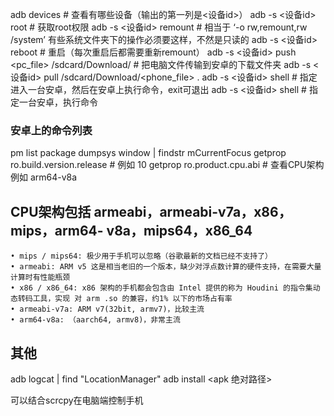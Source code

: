 adb devices # 查看有哪些设备（输出的第一列是<设备id>）
adb -s <设备id> root # 获取root权限
adb -s <设备id> remount # 相当于 ‘-o rw,remount,rw /system’ 有些系统文件夹下的操作必须要这样，不然是只读的
adb -s <设备id> reboot # 重启（每次重启后都需要重新remount）
adb -s <设备id> push <pc_file> /sdcard/Download/ # 把电脑文件传输到安卓的下载文件夹
adb -s <设备id> pull /sdcard/Download/<phone_file> .
adb -s <设备id> shell # 指定进入一台安卓，然后在安卓上执行命令，exit可退出
adb -s <设备id> shell <cmd> # 指定一台安卓，执行命令

### 安卓上的命令列表
pm list package
dumpsys window | findstr mCurrentFocus
getprop ro.build.version.release  # 例如 10
getprop ro.product.cpu.abi  # 查看CPU架构 例如 arm64-v8a

## CPU架构包括 armeabi，armeabi-v7a，x86，mips，arm64- v8a，mips64，x86_64
```
• mips / mips64: 极少用于手机可以忽略（谷歌最新的文档已经不支持了）
• armeabi: ARM v5 这是相当老旧的一个版本，缺少对浮点数计算的硬件支持，在需要大量计算时有性能瓶颈
• x86 / x86_64: x86 架构的手机都会包含由 Intel 提供的称为 Houdini 的指令集动态转码工具，实现 对 arm .so 的兼容，约1% 以下的市场占有率
• armeabi-v7a: ARM v7(32bit, armv7)，比较主流
• arm64-v8a: （aarch64, armv8)，非常主流
```


## 其他

adb logcat | find "LocationManager"
adb install <apk 绝对路径>

可以结合scrcpy在电脑端控制手机